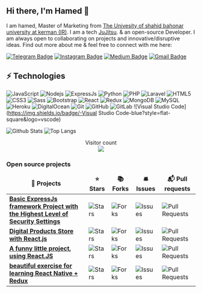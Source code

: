 ## Hi there, I'm Hamed 👋

I am hamed, Master of Marketing from [The Univesity of shahid bahonar university at kerman (IR)](https://uk.ac.ir/en/home). I am a tech  [JuJitsu](https://en.wikipedia.org/wiki/Jujutsu). & an open-source Developer. I am always open to collaborating on projects and innovative/disruptive ideas. Find out more about me & feel free to connect with me here:

[![Telegram Badge](https://img.shields.io/badge/-Hamed_1998a-blue?style=flat-square&logo=Telegram&logoColor=white&link=https://t.me/Hamed_1998a)](https://t.me/Hamed_1998a)
[![Instagram Badge](https://img.shields.io/badge/-hamed_zeidabadi_73-purple?style=flat-square&logo=instagram&logoColor=white&link=https://instagram.com/hamed_zeidabadi_73/)](https://instagram.com/hamed_zeidabadi_73)
[![Medium Badge](https://img.shields.io/badge/-@zeidabadi73-03a57a?style=flat-square&labelColor=000000&logo=Medium&link=https://virgool.io/@zeidabadi73)](https://virgool.io/@zeidabadi73)
[![Gmail Badge](https://img.shields.io/badge/-zeidabadi73@gmail.com-c14438?style=flat-square&logo=Gmail&logoColor=white&link=mailto:zeidabadi73@gmail.com)](mailto:zeidabadi73@gmail.com)

## ⚡ Technologies

![JavaScript](https://img.shields.io/badge/-JavaScript-black?style=flat-square&logo=javascript)
![Nodejs](https://img.shields.io/badge/-Nodejs-black?style=flat-square&logo=Node.js)
![ExpressJs](https://img.shields.io/badge/-ExpressJs-black?style=flat-square&logo=express.js)
![Python](https://img.shields.io/badge/-Python-black?style=flat-square&logo=Python)
![PHP](https://img.shields.io/badge/-PHP-f9f7d9?style=flat-square&logo=php)
![Laravel](https://img.shields.io/badge/-Laravel-f9f7d9?style=flat-square&logo=laravel)
![HTML5](https://img.shields.io/badge/-HTML5-E34F26?style=flat-square&logo=html5&logoColor=white)
![CSS3](https://img.shields.io/badge/-CSS3-1572B6?style=flat-square&logo=css3)
![Sass](https://img.shields.io/badge/-Sass-1572B6?style=flat-square&logo=sass)
![Bootstrap](https://img.shields.io/badge/-Bootstrap-563D7C?style=flat-square&logo=bootstrap)
![React](https://img.shields.io/badge/-React-414141?style=flat-square&logo=react)
![Redux](https://img.shields.io/badge/-Redux-414141?style=flat-square&logo=redux)
![MongoDB](https://img.shields.io/badge/-MongoDB-black?style=flat-square&logo=mongodb)
![MySQL](https://img.shields.io/badge/-MySQL-black?style=flat-square&logo=mysql)
![Heroku](https://img.shields.io/badge/-Heroku-430098?style=flat-square&logo=heroku)
![DigitalOcean](https://img.shields.io/badge/-Digital%20Ocean-darkblue?style=flat-square&logo=digitalocean)
![Git](https://img.shields.io/badge/-Git-black?style=flat-square&logo=git)
![GitHub](https://img.shields.io/badge/-GitHub-181717?style=flat-square&logo=github)
![GitLab](https://img.shields.io/badge/-GitLab-FCA121?style=flat-square&logo=gitlab)
![Visual Studio Code](https://img.shields.io/badge/-Visual Studio Code-blue?style=flat-square&logo=vscode)




![Github Stats](https://github-readme-stats.vercel.app/api?username=hamed-zeidabadi&count_private=true&show_icons=true&include_all_commits=true)
![Top Langs](https://github-readme-stats.vercel.app/api/top-langs/?username=hamed-zeidabadi&hide=TeX&layout=compact)

<p align="center"> 
  Visitor count<br>
  <img src="https://profile-counter.glitch.me/hamed-zeidabadi/count.svg" />
</p>


<h3>Open source projects</h3>
<table>
  <thead align="center">
    <tr border: none;>
      <td><b>🎁 Projects</b></td>
      <td><b>⭐ Stars</b></td>
      <td><b>📚 Forks</b></td>
      <td><b>🛎 Issues</b></td>
      <td><b>📬 Pull requests</b></td>
    </tr>
  </thead>
  <tbody>
    <tr>
	    <td><a href="https://github.com/hamed-zeidabadi/NodeJs_highest_security_api"><b>Basic ExpressJs framework Project with the Highest Level of Security Settings</b></a></td>
      <td><img alt="Stars" src="https://img.shields.io/github/stars/hamed-zeidabadi/NodeJs_highest_security_api?style=flat-square&labelColor=343b41"/></td>
      <td><img alt="Forks" src="https://img.shields.io/github/forks/hamed-zeidabadi/NodeJs_highest_security_api?style=flat-square&labelColor=343b41"/></td>
      <td><img alt="Issues" src="https://img.shields.io/github/issues/hamed-zeidabadi/NodeJs_highest_security_api?style=flat-square&labelColor=343b41"/></td>
      <td><img alt="Pull Requests" src="https://img.shields.io/github/issues-pr/hamed-zeidabadi/NodeJs_highest_security_api?style=flat-square&labelColor=343b41"/></td>
    </tr>
	  <tr>
		  <td><a href="https://github.com/hamed-zeidabadi/CizeDigital_FrontEnd"><b>Digital Products Store with React.js</b></a></td>
      <td><img alt="Stars" src="https://img.shields.io/github/stars/hamed-zeidabadi/CizeDigital_FrontEnd?style=flat-square&labelColor=343b41"/></td>
      <td><img alt="Forks" src="https://img.shields.io/github/forks/hamed-zeidabadi/CizeDigital_FrontEnd?style=flat-square&labelColor=343b41"/></td>
      <td><img alt="Issues" src="https://img.shields.io/github/issues/hamed-zeidabadi/CizeDigital_FrontEnd?style=flat-square&labelColor=343b41"/></td>
      <td><img alt="Pull Requests" src="https://img.shields.io/github/issues-pr/hamed-zeidabadi/CizeDigital_FrontEnd?style=flat-square&labelColor=343b41"/></td>
    </tr>
		<tr>
			<td><a href="https://github.com/hamed-zeidabadi/skullcandy"><b>A funny little project, using React.JS</b></a></td>
      <td><img alt="Stars" src="https://img.shields.io/github/stars/hamed-zeidabadi/skullcandy?style=flat-square&labelColor=343b41"/></td>
      <td><img alt="Forks" src="https://img.shields.io/github/forks/hamed-zeidabadi/skullcandy?style=flat-square&labelColor=343b41"/></td>
      <td><img alt="Issues" src="https://img.shields.io/github/issues/hamed-zeidabadi/skullcandy?style=flat-square&labelColor=343b41"/></td>
      <td><img alt="Pull Requests" src="https://img.shields.io/github/issues-pr/hamed-zeidabadi/skullcandy?style=flat-square&labelColor=343b41"/></td>
    </tr>
	  <tr>
			<td><a href="https://github.com/hamed-zeidabadi/Likegram"><b>beautiful exercise for learning React Native + Redux</b></a></td>
      <td><img alt="Stars" src="https://img.shields.io/github/stars/hamed-zeidabadi/Likegram?style=flat-square&labelColor=343b41"/></td>
      <td><img alt="Forks" src="https://img.shields.io/github/forks/hamed-zeidabadi/Likegram?style=flat-square&labelColor=343b41"/></td>
      <td><img alt="Issues" src="https://img.shields.io/github/issues/hamed-zeidabadi/Likegram?style=flat-square&labelColor=343b41"/></td>
      <td><img alt="Pull Requests" src="https://img.shields.io/github/issues-pr/hamed-zeidabadi/Likegram?style=flat-square&labelColor=343b41"/></td>
    </tr>
  </tbody>
</table>
